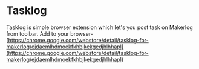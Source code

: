 # Tasklog

Tasklog is simple browser extension which let's you post task on Makerlog from toolbar.
Add to your browser- [https://chrome.google.com/webstore/detail/tasklog-for-makerlog/ejdaemlhdmoekfkhbjkekgedjhlhhapl](https://chrome.google.com/webstore/detail/tasklog-for-makerlog/ejdaemlhdmoekfkhbjkekgedjhlhhapl) 
